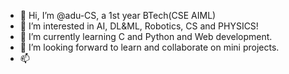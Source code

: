 - 👋 Hi, I’m @adu-CS, a 1st year BTech(CSE AIML)
- 👀 I’m interested in AI, DL&ML, Robotics, CS and PHYSICS!
- 🌱 I’m currently learning C and Python and Web development. 
- 💞️ I’m looking forward to learn and collaborate on mini projects.
- 📫 

<!---
adu-CS/adu-CS is a ✨ special ✨ repository because its `README.md` (this file) appears on your GitHub profile.
You can click the Preview link to take a look at your changes.
--->
